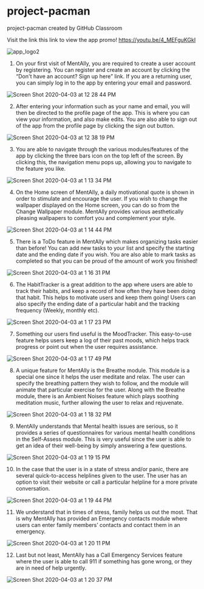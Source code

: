 # project-pacman
project-pacman created by GitHub Classroom

Visit the link this link to view the app promo!
https://youtu.be/4_MEFguKGkI

![app_logo2](https://user-images.githubusercontent.com/48563822/78383431-5dfb6980-75a6-11ea-8b05-09efbeea63ff.png)

1. On your first visit of MentAlly, you are required to create a user account by registering. You can register and create an account by clicking the “Don't have an account? Sign up here” link. If you are a returning user, you can simply log in to the app by entering your email and password.

![Screen Shot 2020-04-03 at 12 28 44 PM](https://user-images.githubusercontent.com/48563822/78383626-b16db780-75a6-11ea-8f61-20e044eeb230.png)

2. After entering your information such as your name and email, you will then be directed to the profile page of the app. This is where you can view your information, and also make edits. You are also able to sign out of the app from the profile page by clicking the sign out button. 

![Screen Shot 2020-04-03 at 12 38 19 PM](https://user-images.githubusercontent.com/48563822/78384347-04943a00-75a8-11ea-9f3b-a8eec936b270.png)

3. You are able to navigate through the various modules/features of the app by clicking the three bars icon on the top left of the screen. By clicking this, the navigation menu pops up, allowing you to navigate to the feature you like. 

![Screen Shot 2020-04-03 at 1 13 34 PM](https://user-images.githubusercontent.com/48563822/78387210-ef6dda00-75ac-11ea-8888-f041785801a4.png)


4. On the Home screen of MentAlly, a daily motivational quote is shown in order to stimulate and encourage the user. If you wish to change the wallpaper displayed on the Home screen, you can do so from the Change Wallpaper module. MentAlly provides various aesthetically pleasing wallpapers to comfort you and complement your style.

![Screen Shot 2020-04-03 at 1 14 44 PM](https://user-images.githubusercontent.com/48563822/78387297-17f5d400-75ad-11ea-9ea8-e3c7a801fe47.png)

5. There is a ToDo feature in MentAlly which makes organizing tasks easier than before! You can add new tasks to your list and specify the starting date and the ending date if you wish. You are also able to mark tasks as completed so that you can be proud of the amount of work you finished! 

![Screen Shot 2020-04-03 at 1 16 31 PM](https://user-images.githubusercontent.com/48563822/78387441-568b8e80-75ad-11ea-8bc1-0fbc712446ac.png)

6. The HabitTracker is a great addition to the app where users are able to track their habits, and keep a record of how often they have been doing that habit. This helps to motivate users and keep them going! Users can also specify the ending date of a particular habit and the tracking frequency (Weekly, monthly etc).

![Screen Shot 2020-04-03 at 1 17 23 PM](https://user-images.githubusercontent.com/48563822/78387503-76bb4d80-75ad-11ea-834e-286943df7d04.png)

7. Something our users find useful is the MoodTracker. This easy-to-use feature helps users keep a log of their past moods, which helps track progress or point out when the user requires assistance. 

![Screen Shot 2020-04-03 at 1 17 49 PM](https://user-images.githubusercontent.com/48563822/78387539-863a9680-75ad-11ea-88db-275e72413622.png)

8. A unique feature for MentAlly is the Breathe module. This module is a special one since it helps the user meditate and relax. The user can specify the breathing pattern they wish to follow, and the module will animate that particular exercise for the user. Along with the Breathe module, there is an Ambient Noises feature which plays soothing meditation music, further allowing the user to relax and rejuvenate. 

![Screen Shot 2020-04-03 at 1 18 32 PM](https://user-images.githubusercontent.com/48563822/78387598-9eaab100-75ad-11ea-9719-f8ea159b9efb.png)

9. MentAlly understands that Mental health issues are serious, so it provides a series of questionnaires for various mental health conditions in the Self-Assess module. This is very useful since the user is able to get an idea of their well-being by simply answering a few questions. 

![Screen Shot 2020-04-03 at 1 19 15 PM](https://user-images.githubusercontent.com/48563822/78387662-b8e48f00-75ad-11ea-9d10-d8a3f2821941.png)

10. In the case that the user is in a state of stress and/or panic, there are several quick-to-access helplines given to the user. The user has an option to visit their website or call a particular helpline for a more private conversation.

![Screen Shot 2020-04-03 at 1 19 44 PM](https://user-images.githubusercontent.com/48563822/78387706-cac63200-75ad-11ea-939d-3a68c0929fb5.png)

11. We understand that in times of stress, family helps us out the most. That is why MentAlly has provided an Emergency contacts module where users can enter family members’ contacts and contact them in an emergency.

![Screen Shot 2020-04-03 at 1 20 11 PM](https://user-images.githubusercontent.com/48563822/78387755-dade1180-75ad-11ea-80b2-dc6c53c341a1.png)

12. Last but not least, MentAlly has a Call Emergency Services feature where the user is able to call 911 if something has gone wrong, or they are in need of help urgently.

![Screen Shot 2020-04-03 at 1 20 37 PM](https://user-images.githubusercontent.com/48563822/78387801-ea5d5a80-75ad-11ea-9b8e-3cd2c23ec9a4.png)


